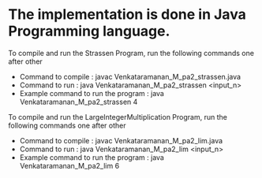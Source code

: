 # The implementation is done in Java Programming language.

To compile and run the Strassen Program, run the following commands one after other
 - Command to compile : javac Venkataramanan_M_pa2_strassen.java
 - Command to run : java Venkataramanan_M_pa2_strassen <input_n>
 - Example command to run the program : java Venkataramanan_M_pa2_strassen 4



To compile and run the LargeIntegerMultiplication Program, run the following commands one after other
 - Command to compile : javac Venkataramanan_M_pa2_lim.java  
 - Command to run : java Venkataramanan_M_pa2_lim <input_n>
 - Example command to run the program  : java Venkataramanan_M_pa2_lim 6